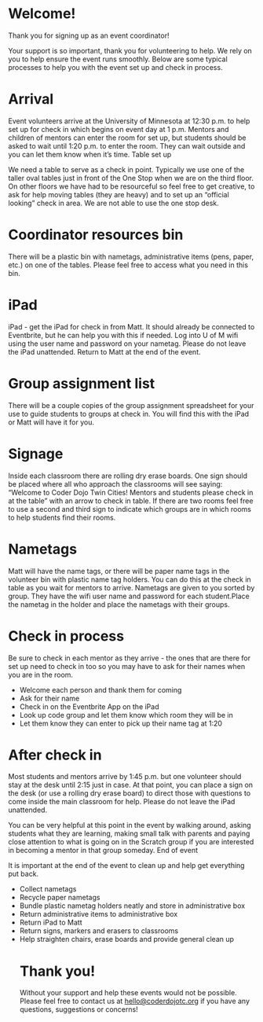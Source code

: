 # Welcome!
Thank you for signing up as an event coordinator!

Your support is so important, thank you for volunteering to help. We rely on you to help ensure the event runs smoothly. Below are some typical processes to help you with the event set up and check in process.

# Arrival

Event volunteers arrive at the University of Minnesota at 12:30 p.m. to help set up for check in which begins on event day at 1 p.m. Mentors and children of mentors can enter the room for set up, but students should be asked to wait until 1:20 p.m. to enter the room. They can wait outside and you can let them know when it’s time.
Table set up

We need a table to serve as a check in point. Typically we use one of the taller oval tables just in front of the One Stop when we are on the third floor. On other floors we have had to be resourceful so feel free to get creative, to ask for help moving tables (they are heavy) and to set up an “official looking” check in area. We are not able to use the one stop desk.

# Coordinator resources bin

There will be a plastic bin with nametags, administrative items (pens, paper, etc.) on one of the tables. Please feel free to access what you need in this bin.

# iPad

iPad - get the iPad for check in from Matt. It should already be connected to Eventbrite, but he can help you with this if needed. Log into U of M wifi using the user name and password on your nametag. Please do not leave the iPad unattended. Return to Matt at the end of the event.

# Group assignment list

There will be a couple copies of the group assignment spreadsheet for your use to guide students to groups at check in. You will find this with the iPad or Matt will have it for you.

# Signage

Inside each classroom there are rolling dry erase boards. One sign should be placed where all who approach the classrooms will see saying: “Welcome to Coder Dojo Twin Cities! Mentors and students please check in at the table” with an arrow to check in table. If there are two rooms feel free to use a second and third sign to indicate which groups are in which rooms to help students find their rooms.

# Nametags

Matt will have the name tags, or there will be paper name tags in the volunteer bin with plastic name tag holders. You can do this at the check in table as you wait for mentors to arrive.
Nametags are given to you sorted by group. They have the wifi user name and password for each student.Place the nametag in the holder and place the nametags with their groups.

# Check in process

Be sure to check in each mentor as they arrive - the ones that are there for set up need to check in too so you may have to ask for their names when you are in the room.

<ul>
<li>Welcome each person and thank them for coming</li>
<li>Ask for their name</li>
<li>Check in on the Eventbrite App on the iPad</li>
<li>Look up code group and let them know which room they will be in</li>
<li>Let them know they can enter to pick up their name tag at 1:20</li>
</ul>

# After check in

Most students and mentors arrive by 1:45 p.m. but one volunteer should stay at the desk until 2:15 just in case. At that point, you can place a sign on the desk (or use a rolling dry erase board) to direct those with questions to come inside the main classroom for help. Please do not leave the iPad unattended.

You can be very helpful at this point in the event by walking around, asking students what they are learning, making small talk with parents and paying close attention to what is going on in the Scratch group if you are interested in becoming a mentor in that group someday.
End of event

It is important at the end of the event to clean up and help get everything put back.

<ul>
<li>Collect nametags</li>
<li>Recycle paper nametags</li>
<li>Bundle plastic nametag holders neatly and store in administrative box</li>
<li>Return administrative items to administrative box</li>
<li>Return iPad to Matt</li>
<li>Return signs, markers and erasers to classrooms</li>
<li>Help straighten chairs, erase boards and provide general clean up</li>

# Thank you!
Without your support and help these events would not be possible. Please feel free to contact us at hello@coderdojotc.org if you have any questions, suggestions or concerns!
